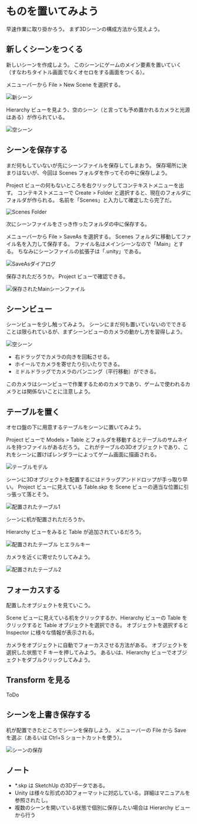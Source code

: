 # ものを置いてみよう

早速作業に取り掛かろう。
まず3Dシーンの構成方法から覚えよう。

## 新しくシーンをつくる

新しいシーンを作成しよう。
このシーンにゲームのメイン要素を置いていく（すなわちタイトル画面でなくオセロをする画面をつくる）。

メニューバーから File > New Scene を選択する。

![新シーン](./Images/NewScene.png)

Hierarchy ビューを見よう、空のシーン（と言っても予め置かれるカメラと光源はある）が作られている。

![空シーン](./Images/EmptyScene.png)

## シーンを保存する

まだ何もしていないが先にシーンファイルを保存してしまおう。
保存場所に決まりはないが、今回は Scenes フォルダを作ってその中に保存しよう。

Project ビューの何もないところを右クリックしてコンテキストメニューを出す。
コンテキストメニューで Create > Folder と選択すると、現在のフォルダにフォルダが作られる。
名前を「Scenes」と入力して確定したら完了だ。

![Scenes Folder](./Images/ScenesFolder.png)

次にシーンファイルをさっき作ったフォルダの中に保存する。

メニューバーから File > SaveAs を選択する。
Scenes フォルダに移動してファイル名を入力して保存する。
ファイル名はメインシーンなので「Main」とする。
ちなみにシーンファイルの拡張子は「.unity」である。

![SaveAsダイアログ](./Images/SaveAsMain.png)

保存されただろうか。
Project ビューで確認できる。

![保存されたMainシーンファイル](./Images/MainSaved.png)

## シーンビュー

シーンビューを少し触ってみよう。
シーンにまだ何も置いていないのでできることは限られているが、まずシーンビューのカメラの動かし方を習得しよう。

![空シーン](./Images/EmptySceneView.png)

- 右ドラッグでカメラの向きを回転させる。
- ホイールでカメラを寄せたり引いたりできる。
- ミドルドラッグでカメラのパンニング（平行移動）ができる。

このカメラはシーンビューで作業するためのカメラであり、ゲームで使われるカメラとは関係ないことに注意しよう。

## テーブルを置く

オセロ盤の下に用意するテーブルをシーンに置いてみよう。

Project ビューで Models > Table とフォルダを移動するとテーブルのサムネイルを持つファイルがあるだろう。
これがテーブルの3Dオブジェクトであり、これをシーンに置けばレンダラーによってゲーム画面に描画される。

![テーブルモデル](./Images/Table.png)

シーンに3Dオブジェクトを配置するにはドラッグアンドドロップが手っ取り早い。
Project ビューに見えている Table.skp を Scene ビューの適当な位置に引っ張って落とそう。

![配置されたテーブル1](./Images/DDTable1.png)

シーンに机が配置されただろうか。

Hierarchy ビューをみると Table が追加されているだろう。

![配置されたテーブル ヒエラルキー](./Images/HTable.png)

カメラを近くに寄せたりしてみよう。

![配置されたテーブル2](./Images/DDTable2.png)

## フォーカスする

配置したオブジェクトを見ていこう。

Scene ビューに見えている机をクリックするか、Hierarchy ビューの Table をクリックすると Table オブジェクトを選択できる。
オブジェクトを選択すると Inspector に様々な情報が表示される。

カメラをオブジェクトに自動でフォーカスさせる方法がある。
オブジェクトを選択した状態で F キーを押してみよう。
あるいは、Hierarchy ビューでオブジェクトをダブルクリックしてみよう。

## Transform を見る

ToDo

## シーンを上書き保存する

机が配置できたところでシーンを保存しよう。
メニューバーの File から Save を選ぶ（あるいは Ctrl+S ショートカットを使う）。

![シーンの保存](./Images/SaveScene.png)

## ノート

- *.skp は SketchUp の3Dデータである。
- Unity は様々な形式の3Dフォーマットに対応している。詳細はマニュアルを参照されたし。
- 複数のシーンを開いている状態で個別に保存したい場合は Hierarchy ビューから行う
